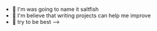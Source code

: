 - 🔭 I'm was going to name it saltfish
- 🌱 I'm believe that writing projects can help me improve
- 👯 try to be best
-->
